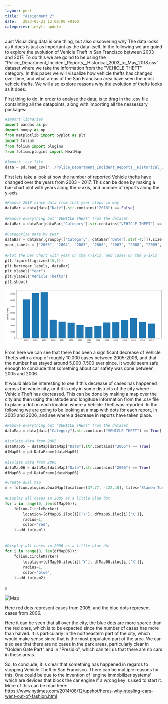 ```yaml
---
layout: post
title:  "Assignment 2"
date:   2023-03-21 12:00:00 +0100
categories: jekyll update
---
```


Just Visualizing data is one thing, but also discovering why The data looks as it does is just as important as the data itself. In the following we are goind to explore the evolution of Vehicle Theft in San Francisco between 2003 and 2017. To do this we are goind to be using the "Police_Department_Incident_Reports__Historical_2003_to_May_2018.csv" dataset where we take the information from the "VEHICLE THEFT" category. In this paper we will visualize how vehicle thefts has changed over time, and what areas of the San Francisco area have seen the most vehicle thefts. We will also explore reasons why the evolution of thefts looks as it does.

First thing to do, in order to analyse the data, is to drag in the .csv file containting all the datapoints, along with importing all the nessessary packages:

```python
#Import libraries
import pandas as pd
import numpy as np
from matplotlib import pyplot as plt
import folium
from folium import plugins
from folium.plugins import HeatMap

#Import .csv file
data = pd.read_csv("../Police_Department_Incident_Reports__Historical_2003_to_May_2018.csv")
```


First lets take a look at how the number of reported Vehicle thefts have changed over the years from 2003 – 2017. This can be done by making a bar-chart plot with years along the x-axis, and number of reports along the y-axis


```python
#Remove 2018 since data from that year stops in may
dataBar = data[data["Date"].str.contains("2018") == False]

#Remove everything but "VEHICLE THEFT" from the dataset
dataBar = dataBar[dataBar["Category"].str.contains("VEHICLE THEFT") == True]

#Categorize date by year
dataBar = dataBar.groupby(['Category', dataBar['Date'].str[-4:]]).size()
year_labels = ["2003", "2004", "2005", "2006", "2007", "2008", "2009", "2010", "2011", "2012", "2013", "2014", "2015", "2016", "2017"]

#Plot the bar chart with year on the x-axis, and cases on the y-axis
plt.figure(figsize=(15,5))
plt.bar(year_labels, dataBar)
plt.xlabel("Year")
plt.ylabel("Vehicle Thefts")
plt.show()
```

![Bar Chart](https://github.com/s204466/s204466.github.io/raw/04fb25aa4d67a68fc2759248762ffd699d43d38f/Files/Bar%20Chart.png)

From here we can see that there has been a significant decrease of Vehicle Thefts with a drop of roughly 10.000 cases between 2005-2006, and that the number has stayed around 5.000-7.500 ever since. It would seem safe enough to conclude that something about car safety was done between 2005 and 2006. 


It would also be interesting to see if this decrease of cases has happened across the whole city, or if it is only in some districts of the city where Vehicle Theft has decreased. This can be done by making a map over the city and then using the latitude and longitude information from the .csv file  to place a dot on each location where a Vehicle Theft was reported. In the following we are going to be looking at a map with dots for each report, in 2005 and 2006, and see where a decrease in reports have taken place.


```python
#Remove everything but "VEHICLE THEFT" from the dataset
dataMap = data[data["Category"].str.contains("VEHICLE THEFT") == True]

#isolate data from 2005
dataMap05 = dataMap[dataMap["Date"].str.contains("2005") == True]
dfMap05 = pd.DataFrame(dataMap05)

#isolate data from 2006
dataMap06 = dataMap[dataMap["Date"].str.contains("2006") == True]
dfMap06 = pd.DataFrame(dataMap06)
```


```python
#Create dual map
m = folium.plugins.DualMap(location=[37.77, -122.40], tiles='Stamen Toner', zoom_start=13)

#Display all cases in 2005 as a little blue dot
for i in range(0, len(dfMap05)):
    folium.CircleMarker(
        location=[dfMap05.iloc[i]['Y'], dfMap05.iloc[i]['X']],
        radius=1,
        color='red',
    ).add_to(m.m1)
    
    
#Display all cases in 2006 as a little blue dot
for i in range(0, len(dfMap06)):
    folium.CircleMarker(
        location=[dfMap06.iloc[i]['Y'], dfMap06.iloc[i]['X']],
        radius=1,
        color='blue',
    ).add_to(m.m2)

m
```

![Map](https://github.com/s204466/s204466.github.io/blob/0729682e18625d7431abd98083da7059e73b81f0/Files/Dual%20Map.png)

Here red dots represent cases from 2005, and the blue dots represent cases from 2006.   

Here it can be seen that all over the city, the blue dots are more sparce than the red ones, which is to be expected since the number of cases has more than halved. It is particularly in the northeastern part of the city, which would make sense since that is the most populated part of the area. We can also see that there are no cases in the park areas, particularly clear in "Golden Gate Part" and in "Presidio", which can tell us that there are no cars in these areas.




So, to conclude, it is clear that something has happened in regards to stopping Vehicle Theft in San Francisco. There can be multiple reasons for this. One could be due to the invention of  'engine immobilizer systems' which are devices that block the car engine if a wrong key is used to start it. More of this can be read here: https://www.nytimes.com/2014/08/12/upshot/heres-why-stealing-cars-went-out-of-fashion.html
